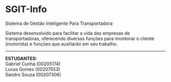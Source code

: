 # SGIT-Info

Sistema de Gestão Inteligente Para Transportadora

Sistema desenvolvido para facilitar a vida das empresas de transportadoras, oferecendo diversas funções para monitorar o cliente (motorista) e funções que auxiliarão em seu trabalho.

<hr>

<b>ESTUDANTES:</b><br>
Gabriel Cunha (00205174)<br>
Lucas Gomes (00207553)<br>
Sandro Souza (00207306)<br>
